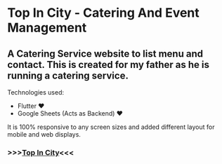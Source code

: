 # Top In City - Catering And Event Management

## A Catering Service website to list menu and contact. This is created for my father as he is running a catering service. 

Technologies used:
- Flutter ❤️
- Google Sheets (Acts as Backend) ❤️

It is 100% responsive to any screen sizes and added different layout for mobile and web displays.

### >>>[Top In City](https://aswanath.github.io/top_in_city/)<<<

